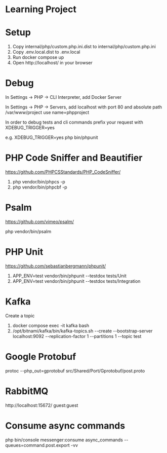 # Learning Project

# Setup
1. Copy internal/php/custom.php.ini.dist to internal/php/custom.php.ini
2. Copy .env.local.dist to .env.local
3. Run docker compose up
4. Open http://localhost/ in your browser


# Debug
In Settings -> PHP -> CLI Interpreter, add Docker Server

In Settings -> PHP -> Servers, add localhost with port 80 and absolute path /var/www/project use name=phpproject

In order to debug tests and cli commands prefix your request with XDEBUG_TRIGGER=yes

e.g. XDEBUG_TRIGGER=yes php bin/phpunit


# PHP Code Sniffer and Beautifier
https://github.com/PHPCSStandards/PHP_CodeSniffer/

1. php vendor/bin/phpcs -p
2. php vendor/bin/phpcbf -p

# Psalm
https://github.com/vimeo/psalm/

php vendor/bin/psalm

# PHP Unit
https://github.com/sebastianbergmann/phpunit/

1. APP_ENV=test vendor/bin/phpunit --testdox tests/Unit
2. APP_ENV=test vendor/bin/phpunit --testdox tests/Integration

# Kafka
Create a topic
1. docker compose exec -it kafka bash
2. /opt/bitnami/kafka/bin/kafka-topics.sh --create --bootstrap-server localhost:9092 --replication-factor 1 --partitions 1 --topic test

# Google Protobuf
protoc --php_out=gprotobuf src/Shared/Port/Gprotobuf/post.proto

# RabbitMQ
http://localhost:15672/
guest:guest

# Consume async commands
php bin/console messenger:consume async_commands --queues=command.post.export -vv